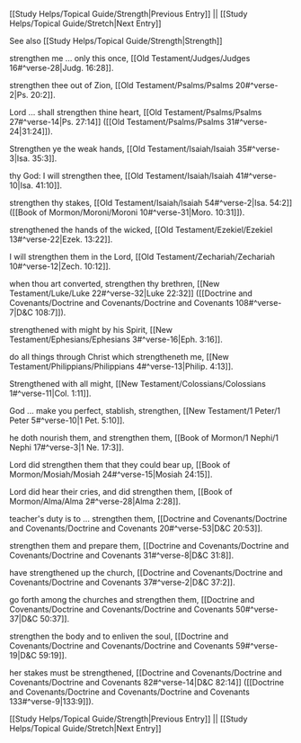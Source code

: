 [[Study Helps/Topical Guide/Strength|Previous Entry]]  ||  [[Study Helps/Topical Guide/Stretch|Next Entry]]

 See also [[Study Helps/Topical Guide/Strength|Strength]]

 strengthen me ... only this once, [[Old Testament/Judges/Judges 16#^verse-28|Judg. 16:28]].

 strengthen thee out of Zion, [[Old Testament/Psalms/Psalms 20#^verse-2|Ps. 20:2]].

 Lord ... shall strengthen thine heart, [[Old Testament/Psalms/Psalms 27#^verse-14|Ps. 27:14]] ([[Old Testament/Psalms/Psalms 31#^verse-24|31:24]]).

 Strengthen ye the weak hands, [[Old Testament/Isaiah/Isaiah 35#^verse-3|Isa. 35:3]].

 thy God: I will strengthen thee, [[Old Testament/Isaiah/Isaiah 41#^verse-10|Isa. 41:10]].

 strengthen thy stakes, [[Old Testament/Isaiah/Isaiah 54#^verse-2|Isa. 54:2]] ([[Book of Mormon/Moroni/Moroni 10#^verse-31|Moro. 10:31]]).

 strengthened the hands of the wicked, [[Old Testament/Ezekiel/Ezekiel 13#^verse-22|Ezek. 13:22]].

 I will strengthen them in the Lord, [[Old Testament/Zechariah/Zechariah 10#^verse-12|Zech. 10:12]].

 when thou art converted, strengthen thy brethren, [[New Testament/Luke/Luke 22#^verse-32|Luke 22:32]] ([[Doctrine and Covenants/Doctrine and Covenants/Doctrine and Covenants 108#^verse-7|D&C 108:7]]).

 strengthened with might by his Spirit, [[New Testament/Ephesians/Ephesians 3#^verse-16|Eph. 3:16]].

 do all things through Christ which strengtheneth me, [[New Testament/Philippians/Philippians 4#^verse-13|Philip. 4:13]].

 Strengthened with all might, [[New Testament/Colossians/Colossians 1#^verse-11|Col. 1:11]].

 God ... make you perfect, stablish, strengthen, [[New Testament/1 Peter/1 Peter 5#^verse-10|1 Pet. 5:10]].

 he doth nourish them, and strengthen them, [[Book of Mormon/1 Nephi/1 Nephi 17#^verse-3|1 Ne. 17:3]].

 Lord did strengthen them that they could bear up, [[Book of Mormon/Mosiah/Mosiah 24#^verse-15|Mosiah 24:15]].

 Lord did hear their cries, and did strengthen them, [[Book of Mormon/Alma/Alma 2#^verse-28|Alma 2:28]].

 teacher's duty is to ... strengthen them, [[Doctrine and Covenants/Doctrine and Covenants/Doctrine and Covenants 20#^verse-53|D&C 20:53]].

 strengthen them and prepare them, [[Doctrine and Covenants/Doctrine and Covenants/Doctrine and Covenants 31#^verse-8|D&C 31:8]].

 have strengthened up the church, [[Doctrine and Covenants/Doctrine and Covenants/Doctrine and Covenants 37#^verse-2|D&C 37:2]].

 go forth among the churches and strengthen them, [[Doctrine and Covenants/Doctrine and Covenants/Doctrine and Covenants 50#^verse-37|D&C 50:37]].

 strengthen the body and to enliven the soul, [[Doctrine and Covenants/Doctrine and Covenants/Doctrine and Covenants 59#^verse-19|D&C 59:19]].

 her stakes must be strengthened, [[Doctrine and Covenants/Doctrine and Covenants/Doctrine and Covenants 82#^verse-14|D&C 82:14]] ([[Doctrine and Covenants/Doctrine and Covenants/Doctrine and Covenants 133#^verse-9|133:9]]).

[[Study Helps/Topical Guide/Strength|Previous Entry]]  ||  [[Study Helps/Topical Guide/Stretch|Next Entry]]